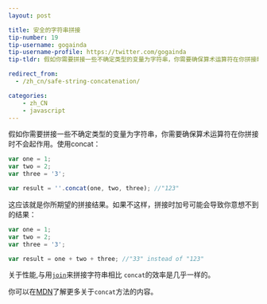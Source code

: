 ```yaml
---
layout: post

title: 安全的字符串拼接
tip-number: 19
tip-username: gogainda
tip-username-profile: https://twitter.com/gogainda
tip-tldr: 假如你需要拼接一些不确定类型的变量为字符串，你需要确保算术运算符在你拼接时不会起作用。使用concat

redirect_from:
  - /zh_cn/safe-string-concatenation/

categories:
    - zh_CN
    - javascript
---
```


假如你需要拼接一些不确定类型的变量为字符串，你需要确保算术运算符在你拼接时不会起作用。使用concat：

```javascript
var one = 1;
var two = 2;
var three = '3';

var result = ''.concat(one, two, three); //"123"
```

这应该就是你所期望的拼接结果。如果不这样，拼接时加号可能会导致你意想不到的结果：

```javascript
var one = 1;
var two = 2;
var three = '3';

var result = one + two + three; //"33" instead of "123"
```

关于性能,与用[```join```](http://www.sitepoint.com/javascript-fast-string-concatenation/)来拼接字符串相比 ```concat```的效率是几乎一样的。

你可以在[MDN](https://developer.mozilla.org/zh-CN/docs/Web/JavaScript/Reference/Global_Objects/Function/apply)了解更多关于```concat```方法的内容。
